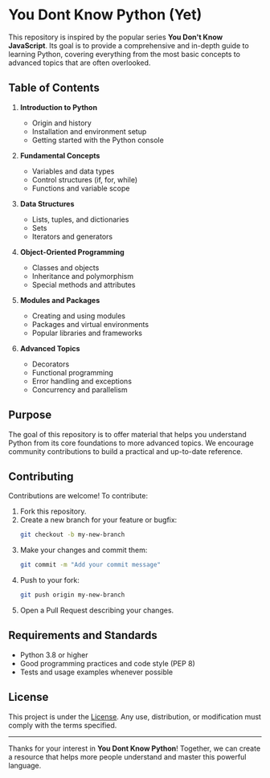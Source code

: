 # You Dont Know Python (Yet)

This repository is inspired by the popular series **You Don't Know JavaScript**. Its goal is to provide a comprehensive and in-depth guide to learning Python, covering everything from the most basic concepts to advanced topics that are often overlooked.

## Table of Contents

1. **Introduction to Python**  
   - Origin and history  
   - Installation and environment setup  
   - Getting started with the Python console  

2. **Fundamental Concepts**  
   - Variables and data types  
   - Control structures (if, for, while)  
   - Functions and variable scope  

3. **Data Structures**  
   - Lists, tuples, and dictionaries  
   - Sets  
   - Iterators and generators  

4. **Object-Oriented Programming**  
   - Classes and objects  
   - Inheritance and polymorphism  
   - Special methods and attributes  

5. **Modules and Packages**  
   - Creating and using modules  
   - Packages and virtual environments  
   - Popular libraries and frameworks  

6. **Advanced Topics**  
   - Decorators  
   - Functional programming  
   - Error handling and exceptions  
   - Concurrency and parallelism  

## Purpose

The goal of this repository is to offer material that helps you understand Python from its core foundations to more advanced topics. We encourage community contributions to build a practical and up-to-date reference.

## Contributing

Contributions are welcome! To contribute:

1. Fork this repository.
2. Create a new branch for your feature or bugfix:  
   ```bash
   git checkout -b my-new-branch
   ```
3. Make your changes and commit them:  
   ```bash
   git commit -m "Add your commit message"
   ```
4. Push to your fork:  
   ```bash
   git push origin my-new-branch
   ```
5. Open a Pull Request describing your changes.

## Requirements and Standards

- Python 3.8 or higher  
- Good programming practices and code style (PEP 8)  
- Tests and usage examples whenever possible

## License

This project is under the [License](LICENSE). Any use, distribution, or modification must comply with the terms specified.

---

Thanks for your interest in **You Dont Know Python**! Together, we can create a resource that helps more people understand and master this powerful language.
